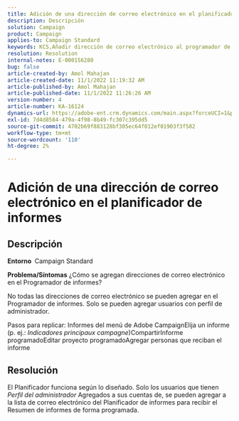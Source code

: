 ```yaml
---
title: Adición de una dirección de correo electrónico en el planificador de informes
description: Descripción
solution: Campaign
product: Campaign
applies-to: Campaign Standard
keywords: KCS,Añadir dirección de correo electrónico al programador de informes
resolution: Resolution
internal-notes: E-000156280
bug: false
article-created-by: Amol Mahajan
article-created-date: 11/1/2022 11:19:32 AM
article-published-by: Amol Mahajan
article-published-date: 11/1/2022 11:26:26 AM
version-number: 4
article-number: KA-16124
dynamics-url: https://adobe-ent.crm.dynamics.com/main.aspx?forceUCI=1&pagetype=entityrecord&etn=knowledgearticle&id=3863ba0a-d759-ed11-9561-6045bd006f95
exl-id: 7d4d8584-479a-4f98-8b49-fc307c395dd5
source-git-commit: 4702b69f883128bf305ec64f012ef01903f3f582
workflow-type: tm+mt
source-wordcount: '110'
ht-degree: 2%

---
```


# Adición de una dirección de correo electrónico en el planificador de informes

## Descripción

<b>Entorno </b>
Campaign Standard


<b>Problema/Síntomas</b>
¿Cómo se agregan direcciones de correo electrónico en el Programador de informes?

No todas las direcciones de correo electrónico se pueden agregar en el Programador de informes. Solo se pueden agregar usuarios con perfil de administrador.

Pasos para replicar: Informes del menú de Adobe CampaignElija un informe (p. ej.: *Indicadores principaux campagne*)CompartirInforme programadoEditar proyecto programadoAgregar personas que reciban el informe


## Resolución


El Planificador funciona según lo diseñado. Solo los usuarios que tienen *Perfil del administrador* Agregados a sus cuentas de, se pueden agregar a la lista de correo electrónico del Planificador de informes para recibir el Resumen de informes de forma programada.

